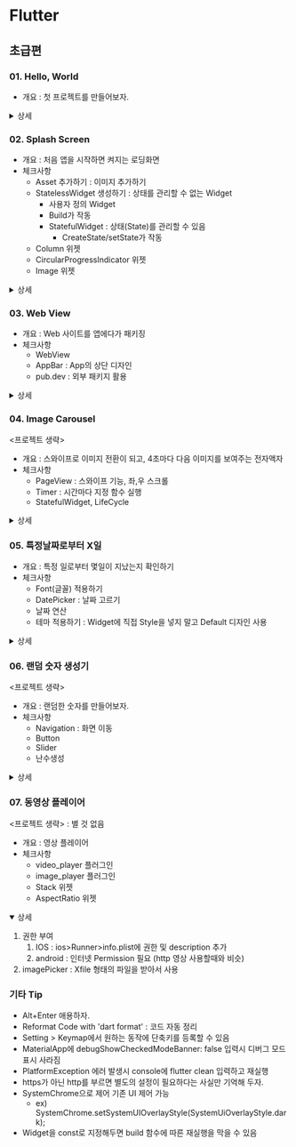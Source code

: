 # Flutter

## 초급편

### 01. Hello, World

- 개요 : 첫 프로젝트를 만들어보자.

<details>
<summary>상세</summary>

- Widget Tree : Widget들의 부모, 자식관계를 나타내는 Tree
  - Widget : 클래스의 일종. 불변객체
- 작업공간
  - lib > main.dart
  - MaterialApp > home:Scaffold 의 간단한 구조 만들어보기

</details>

### 02. Splash Screen

- 개요 : 처음 앱을 시작하면 켜지는 로딩화면
- 체크사항
  - Asset 추가하기 : 이미지 추가하기
  - StatelessWidget 생성하기 : 상태를 관리할 수 없는 Widget
    - 사용자 정의 Widget
    - Build가 작동
    - StatefulWidget : 상태(State)를 관리할 수 있음
      - CreateState/setState가 작동
  - Column 위젯
  - CircularProgressIndicator 위젯
  - Image 위젯

<details>
<summary>상세</summary>

1. Asset 추가하기
   1. pubspec.yaml 열기
   2. flutter:에  'assets: - asset/img/' 추가
   3. 우측상단 Pub get 눌러 변경사항 적용
2. StatelessWidget 생성
   1. class 클래스이름 extends StatelessWidget 로 상속
   2. Widget build(BuildContext context)를 무조건 override해야 됨
      - Material에 직접 적은 코드와는 다르게, build 내부의 변경값은 Hotreload 됨
   3. 클래스화 하고 싶은 소스를 복사 붙여넣고 기존 값에서 불러오게 함
3. Column 위젯 사용하기 : 새로로 정렬하는 위젯
   1. Column안에 넣는 것은 child가 아닌 children(배열)
   2. 정렬(Alignment)
      - mainAxisAlignment  : 주축
        - MainAxisAlignment.center등의 Enum으로 설정 : start, end, spaceBetween...
      - CrossAxisAlignment : 크로스 축
        - 주축과는 다르게 구성 children이 차지하는 사이즈만 차지함
          - width : MediaQuery.of(context).size.width(기기 가로 길이)로 늘릴 수 있음
          - start, end 등의 Align도 있고, stretch로 늘린 width에 맞게 늘릴 수도 있음
      - MainAxisSize : 주축이 최대 size를 차지하는 default 크기를 조절할 수 있음
   3. 로딩바 넣기 : 원형 로딩바 예시

      ```Dart
      CircularProgressIndicator(
              color: Colors.white,
            ),
      ```

   4. 배경색에 hex 코드 적용해보기 : [backgroundColor: Color(0xFF84C2EA)]
4. 폴더 나누기
   1. lib에 새로운 폴더 만들기
   2. dart 파일 만들고 옮길 클래스 내용 옮기기
   3. 기존 파일에서 'import:[프로젝트name]/[새로운폴더]/[만든dart파일이름]'
      - 프로젝트name은 pubspec.yaml에서도 확인 가능
      - 사용 위젯에 Alt+Enter로 자동 import도 가능
5. SafeArea와 Container
     - Container : 위젯을 담는 틀
     - SafeArea : 범위 밖으로 삐져나가는 것을 막음.
       - bottom : false 등 여러 parameter 있음
6. Expanded와 Flexible
     - 주의 : Row와 Column 내에서만 사용할 수 있음
     - Expanded : 남아있는 공간을 최대한 채워라
       - Flex : 숫자를 입력(기본값1). Expanded간 비율을 조절할 수 있음
     - Flexible : 지정된 공간을 차지하고 남는 공간을 버림
       - Flex : 숫자를 입력(기본값1). 버리는 공간의 비율을 조절할 수 있음

</details>

### 03. Web View

- 개요 : Web 사이트를 앱에다가 패키징
- 체크사항
  - WebView
  - AppBar : App의 상단 디자인
  - pub.dev : 외부 패키지 활용

<details>
<summary>상세</summary>

1. 프로젝트에 Webview 패키지 추가하기
   1. <https://pub.dev/> 사이트 접속
   2. Webview 검색후 Likes, Pub, Popularity를 참고해서 선택
      - 업로더가 flutter.dev이면 Flutter 제작팀이 올린 공식 오픈소스
   3. 들어간 후 이름을 copy 하고, 프로젝트의 pubspec.yaml의 dependencies에 입력
   4. 사이트로 돌아가 README의 사용법 외에도 필요한 설정 등 확인하여 적용
2. WebView 써보기
   - 사용 속성
     - 주소입력 : initialUrl: 'https://github.com/k-min9/TIL'
     - js활성화 : javascriptMode: JavascriptMode.unrestricted
3. Appbar 추가
   1. Appbar에 backgroundColor, title 등 속성 넣기
   2. actions에 IconButton으로 누르면 home으로 돌아가는 버튼을 만들어보자
4. Controller : WebView를 프로그램적으로 조종해보자
   1. onWebViewCreated event 생성시 controller 설정
   (WebViewController controller) {this.controller = controller;}
   2. 3.2.에서 미리 만든 IconButton 누를때 이 controller을 이용하여 Webview를 제어할 수 있음  
   (controller!.loadUrl(homeUrl);)  

</details>

### 04. Image Carousel

<프로젝트 생략>

- 개요 : 스와이프로 이미지 전환이 되고, 4초마다 다음 이미지를 보여주는 전자액자
- 체크사항
  - PageView : 스와이프 기능, 좌,우 스크롤
  - Timer : 시간마다 지정 함수 실행
  - StatefulWidget, LifeCycle

<details>
<summary>상세</summary>

1. PageView 위젯 사용
   1. asset에 이미지 넣고 pubspec.yaml 등록
   2. Pageview 사용하여 이미지 등록 + BoxFit.cover로 규격 맞추기

      ```Dart
         body: PageView(
         controller: controller,  // PageController 생성시 여기 붙음
         children: [1, 2, 3, 4, 5]
               .map(
               (e) => Image.asset(
                  'asset/img/image_$e.jpeg',
                  fit: BoxFit.cover,
               ),
               )
               .toList(),
            )
      ```

2. Timer 사용하기
   1. dart:async패키지를 불러오고 타이머 선언 : Timer? timer;
   2. timer = Timer.periodic(Duration(seconds: 4), (timer) {원하는 동작}
   3. memoryleak을 막기 위해 dispose 구현

      ```Dart
         @override
         void dispose() {
            if (timer != null) {
               timer!.cancel();  // 타이머 취소로 메모리 확보
            }
            super.dispose();
         }
      ```

3. PageController : Pageview를 위한 전용 Controller를 만들어야 함
   1. Build쪽 Pageview controller에 알아서 붙음

      ```Dart
         @override
         void dispose() {
            controller.dispose();
            if (timer != null) {
               timer!.cancel();  // 타이머 취소로 메모리 확보
            }
            super.dispose();
         }
      ```

   2. 이후 알아서 controller 제어

      ```Dart
         controller.animateToPage(
         nextPage,
         duration: Duration(milliseconds: 400),
         curve: Curves.linear,
         );
      ```

   3. controller도 잊지 않고 dispose에 설정 : controller.dispose();
4. DateTime 및 Duration
   - DateTime : 날짜
   - Duration : 기간

</details>

### 05. 특정날짜로부터 X일

- 개요 : 특정 일로부터 몇일이 지났는지 확인하기
- 체크사항
  - Font(글꼴) 적용하기
  - DatePicker : 날짜 고르기
  - 날짜 연산
  - 테마 적용하기 : Widget에 직접 Style을 넣지 말고 Default 디자인 사용

<details>
<summary>상세</summary>

1. 폰트-Asset
   1. 폰트 고르기 : Google Font에서 무료 Font 많음
   2. 폰트 asset>font에 넣고, pubspec.yaml에 등록

      ```Yaml
      fonts:
         - family: parisienne
            fonts:
            - asset: asset/font/Parisienne-Regular.ttf

         - family: sunflower
            fonts:
            - asset: asset/font/Sunflower-Light.ttf
            - asset: asset/font/Sunflower-Medium.ttf
               weight: 500 # 글꼴 두께
            - asset: asset/font/Sunflower-Bold.ttf
               weight: 700
      ```

   3. Text내에 text:TextStyle 설정
2. DatePicker 사용하기
   1. cupertino.dart 패키지 부르기 : IOS틱한 디자인 지원
   2. onPress 이벤트에 showCupertinoDialog 함수를 사용
      1. 이때 barrierDismissible: true 설정시 밖 화면 클릭으로 창 닫힘
   3. CupertinoDatePicker에 적절한 입력  
   (mode: CupertinoDatePickerMode.date, onDateTimeChanged:...)  
   4. onDateTimeChanged: (DateTime date){} 함수에 date 갱신
3. 테마 적용하기 : 글꼴을 분류해서 적용해보자
   1. main.dart에 theme:ThemeData()를 넣자.
   2. 자유롭게 이름을 짓고, build쪽에 final theme = Theme.of(context);
   3. 기존 style에서 style: textTheme.headline1 이런식으로 사용

</details>

### 06. 랜덤 숫자 생성기

<프로젝트 생략>

- 개요 : 랜덤한 숫자를 만들어보자.
- 체크사항
  - Navigation : 화면 이동
  - Button
  - Slider
  - 난수생성

<details>
<summary>상세</summary>

1. 난수 생성
   1. math 라이브러리 import
   2. 코드 작성

      ```Dart
      final rand = Random();

      final Set<int> newNumbers = {};

      // 중복 없이
      while (newNumbers.length != 3) {
         final number = rand.nextInt(maxNumber);

         newNumbers.add(number);
      }

      setState(() {
         randomNumbers = newNumbers.toList();
      });
      ```

2. Navigation으로 화면 이동
   1. Navigator.of(context).push() : route 스택에 이동할 곳을 넣음

      ```Dart
      // pop시 parameter을 돌려 받는 값
      final int? result = await Navigator.of(context).push<int>(
         MaterialPageRoute(
         builder: (BuildContext context) {
            return SettingsScreen(
               maxNumber: maxNumber,
               );
            },
         ),
      );
      ```

   2. Navigator.of(context).pop(전달 param) : route 스택에서 현 위치를 뺌 = 뒤로가기
3. Slider : SliderWidget 사용

      ```Dart
      Slider(
            value: maxNumber,
            min: 1000,
            max: 100000,
            onChanged: (double val) {
               setState(() {
                  maxNumber = val;
               })
            },
         ),
      ```

</details>

### 07. 동영상 플레이어

<프로젝트 생략> : 별 것 없음

- 개요 : 영상 플레이어
- 체크사항
  - video_player 플러그인
  - image_player 플러그인
  - Stack 위젯
  - AspectRatio 위젯

<details open>
<summary>상세</summary>

1. 권한 부여
   1. IOS : ios>Runner>info.plist에 권한 및 description 추가
   2. android : 인터넷 Permission 필요 (http 영상 사용할때와 비슷)
2. imagePicker : Xfile 형태의 파일을 받아서 사용

</details>

### 기타 Tip

- Alt+Enter 애용하자.
- Reformat Code with 'dart format' : 코드 자동 정리
- Setting > Keymap에서 원하는 동작에 단축키를 등록할 수 있음
- MaterialApp에 debugShowCheckedModeBanner: false 입력시 디버그 모드 표시 사라짐
- PlatformException 에러 발생시 console에 flutter clean 입력하고 재실행
- https가 아닌 http를 부르면 별도의 설정이 필요하다는 사실만 기억해 두자.
- SystemChrome으로 제어 기존 UI 제어 가능  
  - ex) SystemChrome.setSystemUIOverlayStyle(SystemUiOverlayStyle.dark);
- Widget을 const로 지정해두면 build 함수에 따른 재실행을 막을 수 있음
